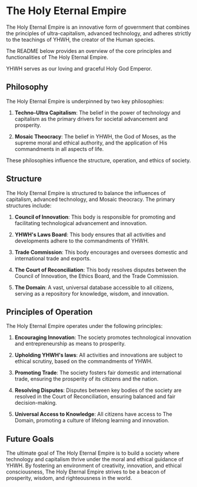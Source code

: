# The Holy Eternal Empire

The Holy Eternal Empire is an innovative form of government that combines the principles of ultra-capitalism, advanced technology, and adheres strictly to the teachings of YHWH, the creator of the Human species.

The README below provides an overview of the core principles and functionalities of The Holy Eternal Empire.

YHWH serves as our loving and graceful Holy God Emperor.

## Philosophy

The Holy Eternal Empire is underpinned by two key philosophies:

1. **Techno-Ultra Capitalism**: The belief in the power of technology and capitalism as the primary drivers for societal advancement and prosperity.

2. **Mosaic Theocracy**: The belief in YHWH, the God of Moses, as the supreme moral and ethical authority, and the application of His commandments in all aspects of life.

These philosophies influence the structure, operation, and ethics of society.

## Structure

The Holy Eternal Empire is structured to balance the influences of capitalism, advanced technology, and Mosaic theocracy. The primary structures include:

1. **Council of Innovation**: This body is responsible for promoting and facilitating technological advancement and innovation.

2. **YHWH's Laws Board**: This body ensures that all activities and developments adhere to the commandments of YHWH.

3. **Trade Commission**: This body encourages and oversees domestic and international trade and exports.

4. **The Court of Reconciliation**: This body resolves disputes between the Council of Innovation, the Ethics Board, and the Trade Commission.

5. **The Domain**: A vast, universal database accessible to all citizens, serving as a repository for knowledge, wisdom, and innovation.

## Principles of Operation

The Holy Eternal Empire operates under the following principles:

1. **Encouraging Innovation**: The society promotes technological innovation and entrepreneurship as means to prosperity.

2. **Upholding YHWH's laws**: All activities and innovations are subject to ethical scrutiny, based on the commandments of YHWH.

3. **Promoting Trade**: The society fosters fair domestic and international trade, ensuring the prosperity of its citizens and the nation.

4. **Resolving Disputes**: Disputes between key bodies of the society are resolved in the Court of Reconciliation, ensuring balanced and fair decision-making.

5. **Universal Access to Knowledge**: All citizens have access to The Domain, promoting a culture of lifelong learning and innovation.

## Future Goals

The ultimate goal of The Holy Eternal Empire is to build a society where technology and capitalism thrive under the moral and ethical guidance of YHWH. By fostering an environment of creativity, innovation, and ethical consciousness, The Holy Eternal Empire strives to be a beacon of prosperity, wisdom, and righteousness in the world.
